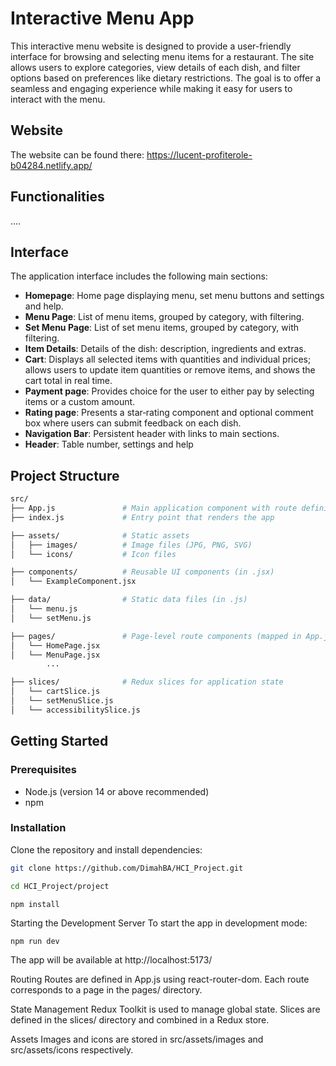 # Interactive Menu App

This interactive menu website is designed to provide a user-friendly interface for browsing and selecting menu items for a restaurant. The site allows users to explore categories, view details of each dish, and filter options based on preferences like dietary restrictions. The goal is to offer a seamless and engaging experience while making it easy for users to interact with the menu.


## Website

The website can be found there: https://lucent-profiterole-b04284.netlify.app/

## Functionalities

....


## Interface

The application interface includes the following main sections:

- **Homepage**: Home page displaying menu, set menu buttons and settings and help.
- **Menu Page**: List of menu items, grouped by category, with filtering.
- **Set Menu Page**: List of set menu items, grouped by category, with filtering.
- **Item Details**: Details of the dish: description, ingredients and extras.
- **Cart**: Displays all selected items with quantities and individual prices; allows users to update item quantities or remove items, and shows the cart total in real time.
- **Payment page**: Provides choice for the user to either pay by selecting items or a custom amount.
- **Rating page**: Presents a star‑rating component and optional comment box where users can submit feedback on each dish.
- **Navigation Bar**: Persistent header with links to main sections.
- **Header**: Table number, settings and help



## Project Structure
```bash
src/
├── App.js               # Main application component with route definitions
├── index.js             # Entry point that renders the app

├── assets/              # Static assets
│   ├── images/          # Image files (JPG, PNG, SVG)
│   └── icons/           # Icon files

├── components/          # Reusable UI components (in .jsx)
│   └── ExampleComponent.jsx

├── data/                # Static data files (in .js)
│   └── menu.js
│   └── setMenu.js

├── pages/               # Page-level route components (mapped in App.js)
│   └── HomePage.jsx
│   └── MenuPage.jsx
        ...

├── slices/              # Redux slices for application state
│   └── cartSlice.js
│   └── setMenuSlice.js
│   └── accessibilitySlice.js

```
## Getting Started

### Prerequisites

- Node.js (version 14 or above recommended)
- npm 

### Installation

Clone the repository and install dependencies:

```bash
git clone https://github.com/DimahBA/HCI_Project.git

cd HCI_Project/project

npm install
```

Starting the Development Server
To start the app in development mode:

```
npm run dev
```
The app will be available at http://localhost:5173/

Routing
Routes are defined in App.js using react-router-dom. Each route corresponds to a page in the pages/ directory.

State Management
Redux Toolkit is used to manage global state. Slices are defined in the slices/ directory and combined in a Redux store.

Assets
Images and icons are stored in src/assets/images and src/assets/icons respectively. 

